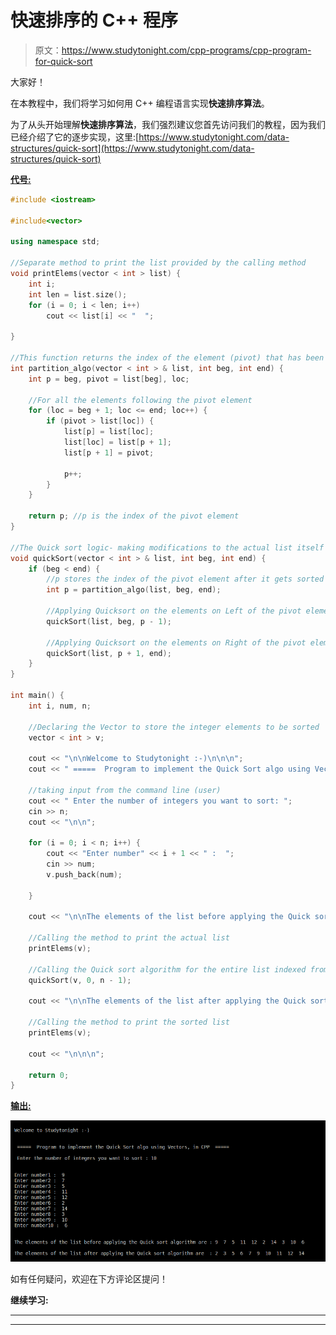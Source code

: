 # 快速排序的 C++ 程序

> 原文：<https://www.studytonight.com/cpp-programs/cpp-program-for-quick-sort>

大家好！

在本教程中，我们将学习如何用 C++ 编程语言实现**快速排序算法**。

为了从头开始理解**快速排序算法**，我们强烈建议您首先访问我们的教程，因为我们已经介绍了它的逐步实现，这里:[https://www.studytonight.com/data-structures/quick-sort](https://www.studytonight.com/data-structures/quick-sort)

<u>**代号:**</u>

```cpp
#include <iostream>

#include<vector>

using namespace std;

//Separate method to print the list provided by the calling method
void printElems(vector < int > list) {
    int i;
    int len = list.size();
    for (i = 0; i < len; i++)
        cout << list[i] << "  ";

}

//This function returns the index of the element (pivot) that has been moved to its final position 
int partition_algo(vector < int > & list, int beg, int end) {
    int p = beg, pivot = list[beg], loc;

    //For all the elements following the pivot element
    for (loc = beg + 1; loc <= end; loc++) {
        if (pivot > list[loc]) {
            list[p] = list[loc];
            list[loc] = list[p + 1];
            list[p + 1] = pivot;

            p++;
        }
    }

    return p; //p is the index of the pivot element
}

//The Quick sort logic- making modifications to the actual list itself
void quickSort(vector < int > & list, int beg, int end) {
    if (beg < end) {
        //p stores the index of the pivot element after it gets sorted
        int p = partition_algo(list, beg, end);

        //Applying Quicksort on the elements on Left of the pivot element
        quickSort(list, beg, p - 1);

        //Applying Quicksort on the elements on Right of the pivot element
        quickSort(list, p + 1, end);
    }
}

int main() {
    int i, num, n;

    //Declaring the Vector to store the integer elements to be sorted
    vector < int > v;

    cout << "\n\nWelcome to Studytonight :-)\n\n\n";
    cout << " =====  Program to implement the Quick Sort algo using Vectors, in CPP  ===== \n\n";

    //taking input from the command line (user)
    cout << " Enter the number of integers you want to sort: ";
    cin >> n;
    cout << "\n\n";

    for (i = 0; i < n; i++) {
        cout << "Enter number" << i + 1 << " :  ";
        cin >> num;
        v.push_back(num);

    }

    cout << "\n\nThe elements of the list before applying the Quick sort algorithm are: ";

    //Calling the method to print the actual list
    printElems(v);

    //Calling the Quick sort algorithm for the entire list indexed from 0 to n-1
    quickSort(v, 0, n - 1);

    cout << "\n\nThe elements of the list after applying the Quick sort algorithm are: ";

    //Calling the method to print the sorted list
    printElems(v);

    cout << "\n\n\n";

    return 0;
}
```

<u>**输出:**</u>

![C++ quick sort](img/d3b0a5a09a43b0263a53850f9b79e2d1.png)

如有任何疑问，欢迎在下方评论区提问！

**继续学习:**

* * *

* * *
